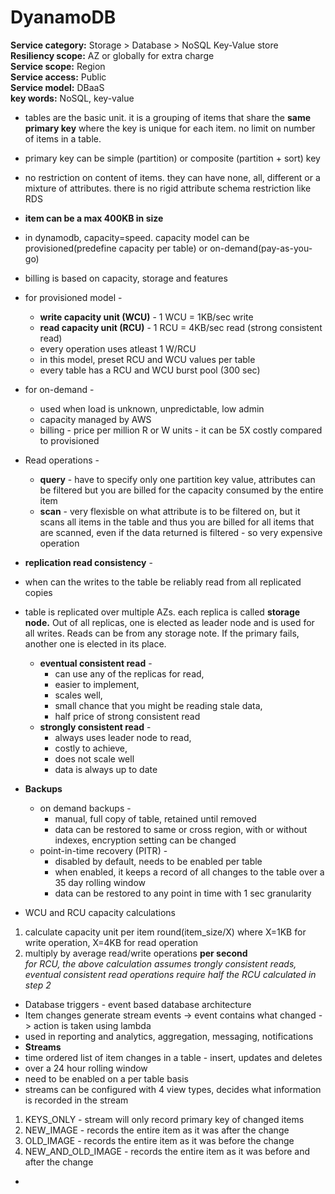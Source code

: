 # DyanamoDB  
**Service category:** Storage > Database > NoSQL Key-Value store  
**Resiliency scope:** AZ or globally for extra charge  
**Service scope:** Region  
**Service access:** Public  
**Service model:** DBaaS  
**key words:**  NoSQL, key-value  

* tables are the basic unit. it is a grouping of items that share the **same primary key** where the key is unique for each item. no limit on number of items in a table.  
* primary key can be simple (partition) or composite (partition + sort) key  
* no restriction on content of items. they can have none, all, different or a mixture of attributes. there is no rigid attribute schema restriction like RDS  
* **item can be a max 400KB in size**  
* in dynamodb, capacity=speed. capacity model can be provisioned(predefine capacity per table) or on-demand(pay-as-you-go)  
* billing is based on capacity, storage and features  
* for provisioned model - 
  * **write capacity unit (WCU)** - 1 WCU = 1KB/sec write  
  * **read capacity unit (RCU)** - 1 RCU = 4KB/sec read (strong consistent read)  
  * every operation uses atleast 1 W/RCU  
  * in this model, preset RCU and WCU values per table  
  * every table has a RCU and WCU burst pool (300 sec)  

* for on-demand -
  * used when load is unknown, unpredictable, low admin  
  * capacity managed by AWS  
  * billing - price per million R or W units - it can be 5X costly compared to provisioned  

* Read operations -
  * **query** - have to specify only one partition key value, attributes can be filtered but you are billed for the capacity consumed by the entire item  
  * **scan** - very flexisble on what attribute is to be filtered on, but it scans all items in the table and thus you are billed for all items that are scanned, even if the data returned is filtered - so very expensive operation  

* **replication read consistency** - 
* when can the writes to the table be reliably read from all replicated copies  
* table is replicated over multiple AZs. each replica is called **storage node.** Out of all replicas, one is elected as leader node and is used for all writes. Reads can be from any storage note. If the primary fails, another one is elected in its place.    
  * **eventual consistent read** - 
    * can use any of the replicas for read,  
    * easier to implement,  
    * scales well,  
    * small chance that you might be reading stale data,  
    * half price of strong consistent read  
  * **strongly consistent read** - 
    * always uses leader node to read,  
    * costly to achieve,  
    * does not scale well  
    * data is always up to date  
 
* **Backups**  
  * on demand backups - 
    * manual, full copy of table, retained until removed  
    * data can be restored to same or cross region, with or without indexes, encryption setting can be changed  
  * point-in-time recovery (PITR) - 
    * disabled by default, needs to be enabled per table  
    * when enabled, it keeps a record of all changes to the table over a 35 day rolling window  
    * data can be restored to any point in time with 1 sec granularity  
 
* WCU and RCU capacity calculations
 1. calculate capacity unit per item round(item_size/X) where X=1KB for write operation, X=4KB for read operation  
 2. multiply by average read/write operations **per second**  
 *for RCU, the above calculation assumes trongly consistent reads, eventual consistent read operations require half the RCU calculated in step 2*  

* Database triggers - event based database architecture   
 * Item changes generate stream events -> event contains what changed -> action is taken using lambda  
 * used in reporting and analytics, aggregation, messaging, notifications  
 * **Streams**  
 * time ordered list of item changes in a table - insert, updates and deletes  
 * over a 24 hour rolling window  
 * need to be enabled on a per table basis  
 * streams can be configured with 4 view types, decides what information is recorded in the stream  
  1. KEYS_ONLY - stream will only record primary key of changed items  
  2. NEW_IMAGE - records the entire item as it was after the change  
  3. OLD_IMAGE - records the entire item as it was before the change  
  4. NEW_AND_OLD_IMAGE - records the entire item as it was before and after the change  
 * 

